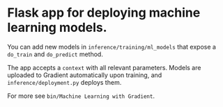 # Flask app for deploying machine learning models.

You can add new models in `inference/training/ml_models` that expose a `do_train` and `do_predict` method.

The app accepts a `context` with all relevant parameters. Models are uploaded to Gradient automatically upon training, and `inference/deployment.py` deploys them.

For more see `bin/Machine Learning with Gradient`.
